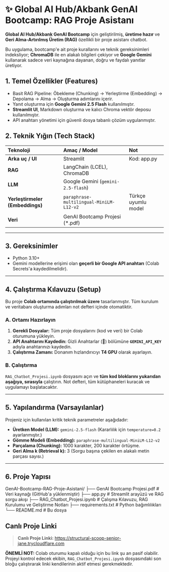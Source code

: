 # ✨ Global AI Hub/Akbank GenAI Bootcamp: RAG Proje Asistanı

**Global AI Hub/Akbank GenAI Bootcamp** için geliştirilmiş, **üretime hazır** ve **Geri Alma-Artırılmış Üretim (RAG)** özellikli bir proje asistanı chatbot.

Bu uygulama, bootcamp'e ait proje kurallarını ve teknik gereksinimleri indeksliyor; **ChromaDB** ile en alakalı bilgileri çekiyor ve **Google Gemini** kullanarak sadece veri kaynağına dayanan, doğru ve faydalı yanıtlar üretiyor.

## 1. Temel Özellikler (Features)

* Basit RAG Pipeline: Öbekleme (Chunking) → Yerleştirme (Embedding) → Depolama → Alma → Oluşturma adımlarını içerir.
* Yanıt oluşturma için **Google Gemini 2.5 Flash** kullanılmıştır.
* **Streamlit UI**, Markdown oluşturma ve kalıcı Chroma vektör deposu kullanılmıştır.
* API anahtarı yönetimi için güvenli dosya tabanlı çözüm uygulanmıştır.

## 2. Teknik Yığın (Tech Stack)

| Teknoloji | Amaç / Model | Not |
| :--- | :--- | :--- |
| **Arka uç / UI** | Streamlit | Kod: app.py |
| **RAG** | LangChain (LCEL), ChromaDB | |
| **LLM** | Google Gemini (`gemini-2.5-flash`) | |
| **Yerleştirmeler (Embeddings)** | `paraphrase-multilingual-MiniLM-L12-v2` | Türkçe uyumlu model |
| **Veri** | GenAI Bootcamp Projesi (*.pdf) | |

---

## 3. Gereksinimler

* Python 3.10+
* Gemini modellerine erişimi olan **geçerli bir Google API anahtarı** (Colab Secrets'a kaydedilmelidir).

---

## 4. Çalıştırma Kılavuzu (Setup)

Bu proje **Colab ortamında çalıştırılmak üzere** tasarlanmıştır. Tüm kurulum ve veritabanı oluşturma adımları not defteri içinde otomatiktir.

### A. Ortamı Hazırlayın

1.  **Gerekli Dosyalar:** Tüm proje dosyalarını (kod ve veri) bir Colab oturumuna yükleyin.
2.  **API Anahtarını Kaydedin:** Gizli Anahtarlar (🔑) bölümüne **`GEMINI_API_KEY`** adıyla anahtarınızı kaydedin.
3.  **Çalıştırma Zamanı:** Donanım hızlandırıcıyı **T4 GPU** olarak ayarlayın.

### B. Çalıştırma

`RAG_Chatbot_Projesi.ipynb` dosyasını açın ve **tüm kod bloklarını yukarıdan aşağıya, sırasıyla** çalıştırın. Not defteri, tüm kütüphaneleri kuracak ve uygulamayı başlatacaktır.

---

## 5. Yapılandırma (Varsayılanlar)

Projeniz için kullanılan kritik teknik parametreler aşağıdadır:

* **Üretken Model (LLM):** `gemini-2.5-flash` (Kararlılık için `temperature=0.2` ayarlanmıştır.)
* **Gömme Modeli (Embedding):** `paraphrase-multilingual-MiniLM-L12-v2`
* **Parçalama (Chunking):** 1000 karakter, 200 karakter örtüşme.
* **Geri Alma k (Retrieval k):** 3 (Sorgu başına çekilen en alakalı metin parçası sayısı.)

---

## 6. Proje Yapısı

GenAI-Bootcamp-RAG-Proje-Asistani/ 
├── GenAI Bootcamp Projesi.pdf # Veri kaynağı (GitHub'a yüklenmiştir) 
├── app.py # Streamlit arayüzü ve RAG sorgu akışı 
├── RAG_Chatbot_Projesi.ipynb # Çalışma Kılavuzu, RAG Kurulumu ve Geliştirme Notları 
├── requirements.txt # Python bağımlılıkları 
└── README.md # Bu dosya

## Canlı Proje Linki

> **Canlı Proje Linki:**  https://structural-scoop-senior-jane.trycloudflare.com

**ÖNEMLİ NOT:** Colab oturumu kapalı olduğu için bu link şu an pasif olabilir. Projeyi kontrol edecek ekibin, `RAG_Chatbot_Projesi.ipynb` dosyasındaki son bloğu çalıştırarak linki kendilerinin aktif etmesi gerekmektedir.
